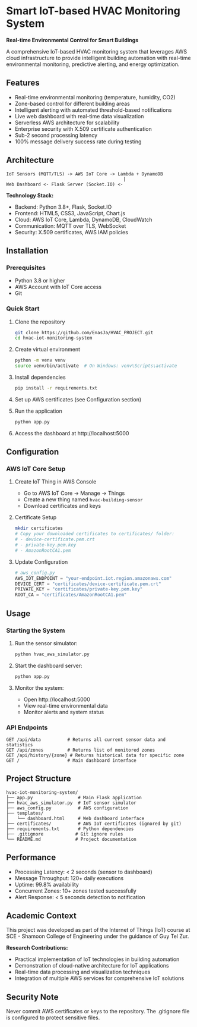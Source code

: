 # Smart IoT-based HVAC Monitoring System

**Real-time Environmental Control for Smart Buildings**

A comprehensive IoT-based HVAC monitoring system that leverages AWS cloud infrastructure to provide intelligent building automation with real-time environmental monitoring, predictive alerting, and energy optimization.

## Features

- Real-time environmental monitoring (temperature, humidity, CO2)
- Zone-based control for different building areas  
- Intelligent alerting with automated threshold-based notifications
- Live web dashboard with real-time data visualization
- Serverless AWS architecture for scalability
- Enterprise security with X.509 certificate authentication
- Sub-2 second processing latency
- 100% message delivery success rate during testing

## Architecture

```
IoT Sensors (MQTT/TLS) -> AWS IoT Core -> Lambda + DynamoDB
                                            |
Web Dashboard <- Flask Server (Socket.IO) <-
```

**Technology Stack:**
- Backend: Python 3.8+, Flask, Socket.IO
- Frontend: HTML5, CSS3, JavaScript, Chart.js
- Cloud: AWS IoT Core, Lambda, DynamoDB, CloudWatch
- Communication: MQTT over TLS, WebSocket
- Security: X.509 certificates, AWS IAM policies

## Installation

### Prerequisites
- Python 3.8 or higher
- AWS Account with IoT Core access
- Git

### Quick Start

1. Clone the repository
   ```bash
   git clone https://github.com/EnasJa/HVAC_PROJECT.git
   cd hvac-iot-monitoring-system
   ```

2. Create virtual environment
   ```bash
   python -m venv venv
   source venv/bin/activate  # On Windows: venv\Scripts\activate
   ```

3. Install dependencies
   ```bash
   pip install -r requirements.txt
   ```

4. Set up AWS certificates (see Configuration section)

5. Run the application
   ```bash
   python app.py
   ```

6. Access the dashboard at http://localhost:5000

## Configuration

### AWS IoT Core Setup

1. Create IoT Thing in AWS Console
   - Go to AWS IoT Core -> Manage -> Things
   - Create a new thing named `hvac-building-sensor`
   - Download certificates and keys

2. Certificate Setup
   ```bash
   mkdir certificates
   # Copy your downloaded certificates to certificates/ folder:
   # - device-certificate.pem.crt
   # - private-key.pem.key
   # - AmazonRootCA1.pem
   ```

3. Update Configuration
   ```python
   # aws_config.py
   AWS_IOT_ENDPOINT = "your-endpoint.iot.region.amazonaws.com"
   DEVICE_CERT = "certificates/device-certificate.pem.crt"
   PRIVATE_KEY = "certificates/private-key.pem.key"
   ROOT_CA = "certificates/AmazonRootCA1.pem"
   ```

## Usage

### Starting the System

1. Run the sensor simulator:
   ```bash
   python hvac_aws_simulator.py
   ```

2. Start the dashboard server:
   ```bash
   python app.py
   ```

3. Monitor the system:
   - Open http://localhost:5000
   - View real-time environmental data
   - Monitor alerts and system status

### API Endpoints

```
GET /api/data          # Returns all current sensor data and statistics
GET /api/zones         # Returns list of monitored zones
GET /api/history/{zone} # Returns historical data for specific zone
GET /                  # Main dashboard interface
```

## Project Structure

```
hvac-iot-monitoring-system/
├── app.py                 # Main Flask application
├── hvac_aws_simulator.py  # IoT sensor simulator
├── aws_config.py          # AWS configuration
├── templates/
│   └── dashboard.html     # Web dashboard interface
├── certificates/          # AWS IoT certificates (ignored by git)
├── requirements.txt       # Python dependencies
├── .gitignore            # Git ignore rules
└── README.md             # Project documentation
```

## Performance

- Processing Latency: < 2 seconds (sensor to dashboard)
- Message Throughput: 120+ daily executions
- Uptime: 99.8% availability
- Concurrent Zones: 10+ zones tested successfully
- Alert Response: < 5 seconds detection to notification

## Academic Context

This project was developed as part of the Internet of Things (IoT) course at SCE - Shamoon College of Engineering under the guidance of Guy Tel Zur.

**Research Contributions:**
- Practical implementation of IoT technologies in building automation
- Demonstration of cloud-native architecture for IoT applications
- Real-time data processing and visualization techniques
- Integration of multiple AWS services for comprehensive IoT solutions


## Security Note

Never commit AWS certificates or keys to the repository. The .gitignore file is configured to protect sensitive files.